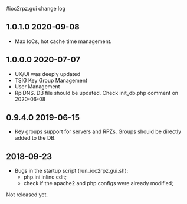 #ioc2rpz.gui change log
## 1.0.1.0 2020-09-08
- Max IoCs, hot cache time management.

## 1.0.0.0 2020-07-07
- UX/UI was deeply updated
- TSIG Key Group Management
- User Management
- RpiDNS. DB file should be updated. Check init_db.php  comment on 2020-06-08

## 0.9.4.0 2019-06-15
- Key groups support for servers and RPZs. Groups should be directly added to the DB.

## 2018-09-23
- Bugs in the startup script (run_ioc2rpz.gui.sh):
	- php.ini inline edit;
	- check if the apache2 and php configs were already modified;

Not released yet.

